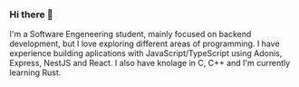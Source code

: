 ### Hi there 👋

I'm a Software Engeneering student, mainly focused on backend development, but I love exploring different areas of programming. I have experience building aplications with JavaScript/TypeScript using Adonis, Express, NestJS and React. I also have knolage in C, C++ and I'm currently learning Rust.
